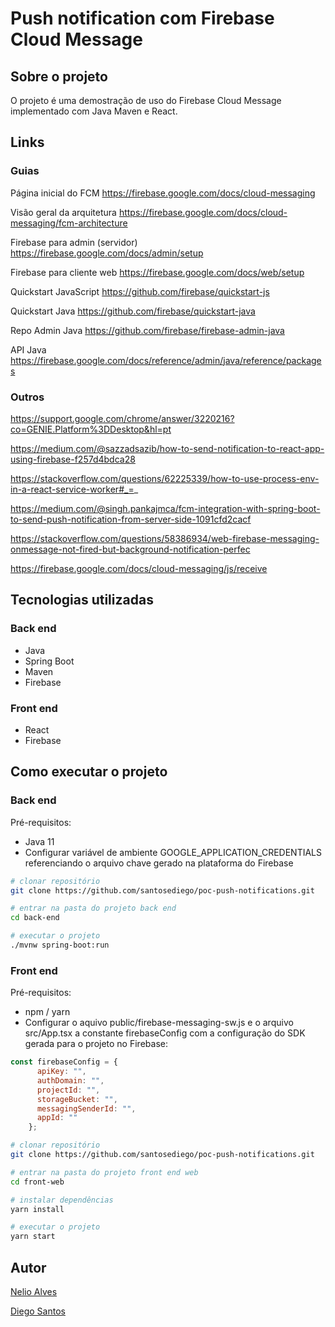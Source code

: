 # Push notification com Firebase Cloud Message

## Sobre o projeto

O projeto é uma demostração de uso do Firebase Cloud Message implementado com Java Maven e React.

## Links
### Guias
Página inicial do FCM
https://firebase.google.com/docs/cloud-messaging

Visão geral da arquitetura
https://firebase.google.com/docs/cloud-messaging/fcm-architecture

Firebase para admin (servidor)
https://firebase.google.com/docs/admin/setup

Firebase para cliente web
https://firebase.google.com/docs/web/setup

Quickstart JavaScript
https://github.com/firebase/quickstart-js

Quickstart Java
https://github.com/firebase/quickstart-java

Repo Admin Java
https://github.com/firebase/firebase-admin-java

API Java
https://firebase.google.com/docs/reference/admin/java/reference/packages

### Outros
https://support.google.com/chrome/answer/3220216?co=GENIE.Platform%3DDesktop&hl=pt

https://medium.com/@sazzadsazib/how-to-send-notification-to-react-app-using-firebase-f257d4bdca28

https://stackoverflow.com/questions/62225339/how-to-use-process-env-in-a-react-service-worker#_=_

https://medium.com/@singh.pankajmca/fcm-integration-with-spring-boot-to-send-push-notification-from-server-side-1091cfd2cacf

https://stackoverflow.com/questions/58386934/web-firebase-messaging-onmessage-not-fired-but-background-notification-perfec

https://firebase.google.com/docs/cloud-messaging/js/receive


## Tecnologias utilizadas
### Back end
- Java
- Spring Boot
- Maven
- Firebase

### Front end
- React
- Firebase

## Como executar o projeto

### Back end
Pré-requisitos:
- Java 11
- Configurar variável de ambiente GOOGLE_APPLICATION_CREDENTIALS referenciando o arquivo chave gerado na plataforma do Firebase

```bash
# clonar repositório
git clone https://github.com/santosediego/poc-push-notifications.git

# entrar na pasta do projeto back end
cd back-end

# executar o projeto
./mvnw spring-boot:run
```

### Front end
Pré-requisitos:
- npm / yarn
- Configurar o aquivo public/firebase-messaging-sw.js e o arquivo src/App.tsx a constante firebaseConfig com a configuração do SDK gerada para o projeto no Firebase:

```javascript
const firebaseConfig = {
      apiKey: "",
      authDomain: "",
      projectId: "",
      storageBucket: "",
      messagingSenderId: "",
      appId: ""
    };
```

```bash
# clonar repositório
git clone https://github.com/santosediego/poc-push-notifications.git

# entrar na pasta do projeto front end web
cd front-web

# instalar dependências
yarn install

# executar o projeto
yarn start
```

## Autor

[Nelio Alves](https://github.com/acenelio "Perfil GitHub Nelio Alves")

[Diego Santos](https://github.com/santosediego "Perfil GitHub Diego Santos")
